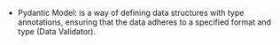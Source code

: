 - Pydantic Model: is a way of defining data structures with type annotations, ensuring that the data adheres to a specified format and type (Data Validator). 